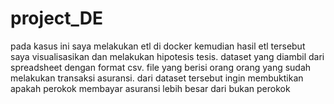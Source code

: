 # project_DE
pada kasus ini saya melakukan etl di docker kemudian hasil etl tersebut saya visualisasikan dan melakukan hipotesis tesis.
dataset yang diambil dari spreadsheet dengan format csv. file yang berisi orang orang yang sudah melakukan transaksi asuransi.
dari dataset tersebut ingin membuktikan apakah perokok membayar asuransi lebih besar dari bukan perokok
